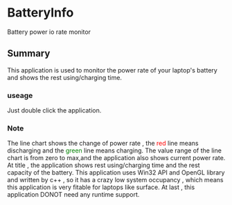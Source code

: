 # BatteryInfo
Battery power io rate monitor
## Summary
This application is used to monitor the power rate of your laptop's battery and shows the rest using/charging time.
### useage
Just double click the application.
### Note
The line chart shows the change of power rate , the <font color=red>red</font> line means discharging and the <font color=green>green</font> line means charging.
The value range of the line chart is from zero to max,and the application also shows current power rate.
At title , the application shows rest using/charging time and the rest capacity of the battery.
This application uses Win32 API and OpenGL library and written by c++ , so it has a crazy low system occupancy , which means this application is very fitable for laptops like surface.
At last , this application DONOT need any runtime support.